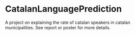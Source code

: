 # CatalanLanguagePrediction
 
A project on explaining the rate of catalan speakers in catalan municipalities. See report or poster for more details.
